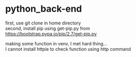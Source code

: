 # python_back-end

first, use git clone in home directory   
second, install pip using get-pip.py from https://bootstrap.pypa.io/pip/2.7/get-pip.py   

making some function in venv, I met hard thing...   
I cannot install httpie to check function using http command    
